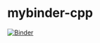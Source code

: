 # mybinder-cpp
[![Binder](https://mybinder.org/badge_logo.svg)](https://mybinder.org/v2/gh/kiran-parte/mybinder-cpp/70f1a28d62024c9ae3a52c4338187725aca635be)
